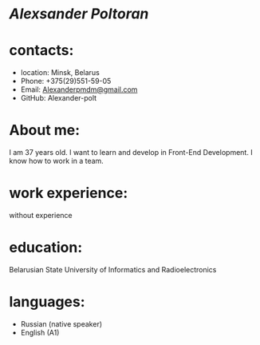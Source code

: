 # ***Alexsander Poltoran***

# **contacts:**
* location: Minsk, Belarus
* Phone: +375(29)551-59-05
* Email: Alexanderpmdm@gmail.com
* GitHub: Alexander-polt

# **About me:**
I am 37 years old. I want to learn and develop in Front-End Development. I know how to work in a team.

# **work experience:**
without experience

# **education:**
Belarusian State University of Informatics and Radioelectronics

# **languages:**
* Russian (native speaker)
* English (A1)
